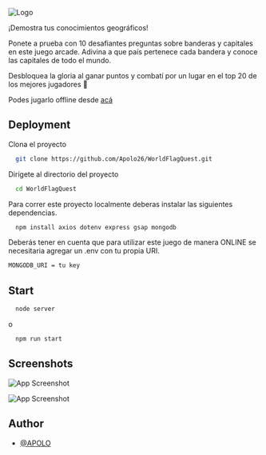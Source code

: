 ![Logo](https://i.ibb.co/y4pWDzR/banner.png)


¡Demostra tus conocimientos geográficos! 

Ponete a prueba con 10 desafiantes preguntas sobre banderas y capitales en este juego arcade. Adivina a que país pertenece cada bandera y conoce las capitales de todo el mundo. 

Desbloquea la gloria al ganar puntos y combatí por un lugar en el top 20 de los mejores jugadores 🥇


Podes jugarlo offline desde [acá](https://world-flag-quest.vercel.app/)

## Deployment

Clona el proyecto

```bash
  git clone https://github.com/Apolo26/WorldFlagQuest.git
```

Dirígete al directorio del proyecto

```bash
  cd WorldFlagQuest
```

Para correr este proyecto localmente deberas instalar las siguientes dependencias.

```bash
  npm install axios dotenv express gsap mongodb
```

Deberás tener en cuenta que para utilizar este juego de manera ONLINE se necesitaria agregar un .env con tu propia URI.

```bash
MONGODB_URI = tu key
```

## Start
```bash
  node server
```
o
```bash
  npm run start
```
## Screenshots

![App Screenshot](https://i.ibb.co/RvwhvPV/mockup-1.png)

![App Screenshot](https://i.ibb.co/zH7sL0K/mockup-2.png)

## Author

- [@APOLO](https://www.github.com/Apolo26)
